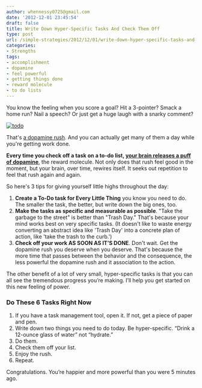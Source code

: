 ```yaml
---
author: whennessy0725@gmail.com
date: '2012-12-01 23:45:54'
draft: false
title: Write Down Hyper-Specific Tasks And Check Them Off
type: post
url: /simple-strategies/2012/12/01/write-down-hyper-specific-tasks-and-check-them-off
categories:
- Strengths
tags:
- accomplishment
- dopamine
- feel powerful
- getting things done
- reward molecule
- to do lists
---
```


You know the feeling when you score a goal? Hit a 3-pointer? Smack a home run? Nail a speech? Or just get a huge laugh with a snarky comment?




[![todo](http://journeymapp.com/simplestrategies/wp-content/uploads/2012/12/todo_thumb.jpg)
](http://journeymapp.com/simplestrategies/wp-content/uploads/2012/12/todo.jpg)




That's [a dopamine rush](http://www.brooksassociates.sandler.com/download/63572/). And you can actually get many of them a day while you're getting work done. 




**Every time you check off a task on a to-do list, [your brain releases a puff of dopamine](http://www.nytimes.com/2009/10/27/science/27angier.html)**, the reward molecule. Not only does that rush feel good in the moment, but your brain, over time, rewires itself. It seeks out repetition to feel that rush again and again.




So here's 3 tips for giving yourself little highs throughout the day:




  
  1. **Create a To-Do task for Every Little Thing** you know you need to do. The smaller the task, the better, but write down the big ones, too. 
  2. **Make the tasks as specific and measurable as possible**. "Take the garbage to the street" is better than "Trash Day." That's because your mind works best on very specific tasks. (It doesn't like to waste energy converting an abstract idea like 'Trash Day' into a concrete plan of action, like 'take the trash to the curb.') 
  3. **Check off your work AS SOON AS IT’S DONE**. Don't wait. Get the dopamine rush you deserve when you deserve. That's because the more time that passes between the behavior and the consequence, the less powerful the dopamine rush and it association to the action. 



The other benefit of a lot of very small, hyper-specific tasks is that you can all see the tremendous progress you’re making. I’ll help you get started on this new feeling of power.




### Do These 6 Tasks Right Now




  
  1. If you have a task management tool, open it. If not, get a piece of paper and pen. 
  2. Write down two things you need to do today. Be hyper-specific. “Drink a 12-ounce glass of water” not “hydrate.” 
  3. Do them.
  4. Check them off your list.
  5. Enjoy the rush.
  6. Repeat.



Congratulations. You’re happier and more powerful than you were 5 minutes ago.
